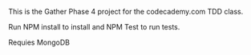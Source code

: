 This is the Gather Phase 4 project for the codecademy.com TDD class. 

Run NPM install to install and NPM Test to run tests.

Requies MongoDB
 
